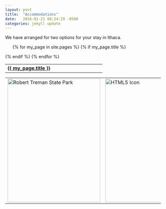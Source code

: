 ```yaml
---
layout: post
title:  "Accommodations"
date:   2016-01-21 08:24:29 -0500
categories: jekyll update
---
```


We have arranged for two options for your stay in Ithaca. 

<div class="home">
<table>
<col width="315">
 	<tr>
	<ul class="post-list">
        {% for my_page in site.pages %}
          {% if my_page.title %}
		<td>
		<b>
        	  <a class="page-link" href="{{ my_page.url | prepend: site.baseurl }}">{{ my_page.title }}</a>	         	
		</b>
		</td>
	 {% endif %}	
	 {% endfor %}
	</tr>
</table>

<table cellspacing="10">
	<tr>
		<td>
			<img src="{{ site.baseurl }}/images/rht_edit.jpeg" alt="Robert Treman State Park" style="width:300px;height:400px;">  
		</td>
		<td>
			<img src="{{ site.baseurl }}/images/hotel_edit.jpeg" alt="HTML5 Icon" style="width:300px;height:400px;">  
		</td>
	</tr>
</table>

</div>


<!--

<table cellspacing="25">
  <tr>
	<ul class="post-list">
		<th>
        		<a href="/weddingsite/jekyll/update/camp.html">blah</a>
		</th>
	</ul>
  </tr>
</table> 

// code below moves the text's location on screen.
    <nav class="site-nav">
    </nav>

      <div class="trigger">
      </div>

-->

